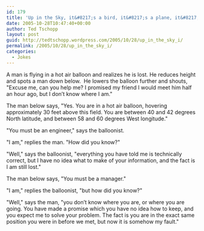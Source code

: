 ```yaml
---
id: 179
title: 'Up in the Sky, it&#8217;s a bird, it&#8217;s a plane, it&#8217;s a&#8230;.'
date: 2005-10-28T10:47:40+00:00
author: Ted Tschopp
layout: post
guid: http://tedtschopp.wordpress.com/2005/10/28/up_in_the_sky_i/
permalink: /2005/10/28/up_in_the_sky_i/
categories:
  - Jokes
---
```

A man is flying in a hot air balloon and realizes he is lost. He reduces height and spots a man down below.&nbsp; He lowers the balloon further and shouts, "Excuse me, can you help me? I promised my friend I would meet him half an hour ago, but I don&#8217;t know where I am."

The man below says, "Yes. You are in a hot air balloon, hovering approximately 30 feet above this field. You are between 40 and 42 degrees North latitude, and between 58 and 60 degrees West longitude."

"You must be an engineer," says the balloonist.

"I am," replies the man. "How did you know?"

"Well," says the balloonist, "everything you have told me is technically correct, but I have no idea what to make of your information, and the fact is I am still lost."

The man below says, "You must be a manager."

"I am," replies the balloonist, "but how did you know?"

"Well," says the man, "you don&#8217;t know where you are, or where you are going. You have made a promise which you have no idea how to keep, and you expect me to solve your problem. The fact is you are in the exact same position you were in before we met, but now it is somehow my fault."
